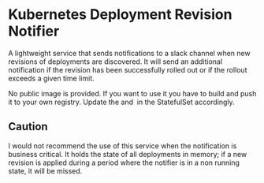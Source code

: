 # Kubernetes Deployment Revision Notifier
A lightweight service that sends notifications to a slack channel when new revisions of deployments are discovered. It will send an additional notification if the revision has been successfully rolled out or if the rollout exceeds a given time limit.

No public image is provided. If you want to use it you have to build and push it to your own registry. Update the _<SLACK URL>_ and _<IMAGE URL>_ in the StatefulSet accordingly.

## Caution
I would not recommend the use of this service when the notification is business critical. It holds the state of all deployments in memory; if a new revision is applied during a period where the notifier is in a non running state, it will be missed.